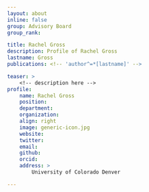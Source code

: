 ```yaml
---
layout: about
inline: false
group: Advisory Board
group_rank: 

title: Rachel Gross
description: Profile of Rachel Gross
lastname: Gross
publications: <!-- 'author^=*[lastname]' -->

teaser: >
    <!-- description here -->
profile:
    name: Rachel Gross
    position: 
    department: 
    organization: 
    align: right
    image: generic-icon.jpg
    website: 
    twitter: 
    email: 
    github: 
    orcid: 
    address: >
        University of Colorado Denver

---
```


<!-- longer bio here -->
